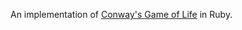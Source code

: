 An implementation of [Conway's Game of Life][life_wikipedia] in Ruby.

[life_wikipedia]: http://en.wikipedia.org/wiki/Conway's_Game_of_Life
